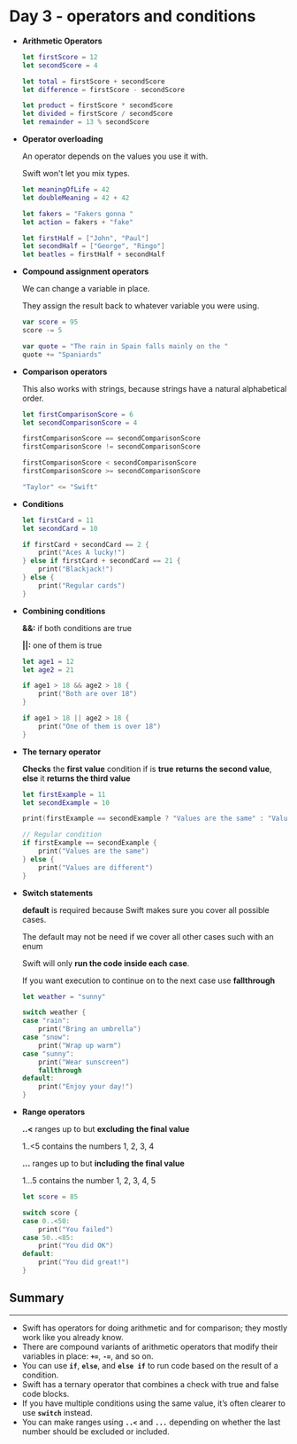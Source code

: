 # Day 3 - operators and conditions

- **Arithmetic Operators**

    ```swift
    let firstScore = 12
    let secondScore = 4

    let total = firstScore + secondScore
    let difference = firstScore - secondScore

    let product = firstScore * secondScore
    let divided = firstScore / secondScore
    let remainder = 13 % secondScore
    ```

- **Operator overloading**

    An operator depends on the values you use it with.

    Swift won't let you mix types.

    ```swift
    let meaningOfLife = 42
    let doubleMeaning = 42 + 42

    let fakers = "Fakers gonna "
    let action = fakers + "fake"

    let firstHalf = ["John", "Paul"]
    let secondHalf = ["George", "Ringo"]
    let beatles = firstHalf + secondHalf
    ```

- **Compound assignment operators**

    We can change a variable in place.

    They assign the result back to whatever variable you were using.

    ```swift
    var score = 95
    score -= 5

    var quote = "The rain in Spain falls mainly on the "
    quote += "Spaniards"
    ```

- **Comparison operators**

    This also works with strings, because strings have a natural alphabetical order.

    ```swift
    let firstComparisonScore = 6
    let secondComparisonScore = 4

    firstComparisonScore == secondComparisonScore
    firstComparisonScore != secondComparisonScore

    firstComparisonScore < secondComparisonScore
    firstComparisonScore >= secondComparisonScore

    "Taylor" <= "Swift"
    ```

- **Conditions**

    ```swift
    let firstCard = 11
    let secondCard = 10

    if firstCard + secondCard == 2 {
        print("Aces A lucky!")
    } else if firstCard + secondCard == 21 {
        print("Blackjack!")
    } else {
        print("Regular cards")
    }
    ```

- **Combining conditions**

    **&&:** if both conditions are true

    **||:** one of them is true

    ```swift
    let age1 = 12
    let age2 = 21

    if age1 > 18 && age2 > 18 {
        print("Both are over 18")
    }

    if age1 > 18 || age2 > 18 {
        print("One of them is over 18")
    }
    ```

- **The ternary operator**

    **Checks** the **first value** condition if is **true** **returns the second value**, **else** it **returns the third value**

    ```swift
    let firstExample = 11
    let secondExample = 10

    print(firstExample == secondExample ? "Values are the same" : "Values are different")

    // Regular condition
    if firstExample == secondExample {
        print("Values are the same")
    } else {
        print("Values are different")
    }
    ```

- **Switch statements**

    **default** is required because Swift makes sure you cover all possible cases.

    The default may not be need if we cover all other cases such with an enum

    Swift will only **run the code inside each case**.

    If you want execution to continue on to the next case use **fallthrough**

    ```swift
    let weather = "sunny"

    switch weather {
    case "rain":
        print("Bring an umbrella") 
    case "snow":
        print("Wrap up warm")
    case "sunny":
        print("Wear sunscreen")
        fallthrough
    default:
        print("Enjoy your day!") 
    }
    ```

- **Range operators**

    **..<** ranges up to but **excluding** **the final value**

    1..<5 contains the numbers 1, 2, 3, 4

    **...** ranges up to but **including the final value**

    1...5 contains the number 1, 2, 3, 4, 5

    ```swift
    let score = 85

    switch score {
    case 0..<50:
        print("You failed")
    case 50..<85:
        print("You did OK")
    default:
        print("You did great!") 
    }
    ```

## Summary

---

- Swift has operators for doing arithmetic and for comparison; they mostly work like you already know.
- There are compound variants of arithmetic operators that modify their variables in place: **`+=`**, **`-=`**, and so on.
- You can use **`if`**, **`else`**, and **`else if`** to run code based on the result of a condition.
- Swift has a ternary operator that combines a check with true and false code blocks.
- If you have multiple conditions using the same value, it’s often clearer to use **`switch`** instead.
- You can make ranges using **`..<`** and **`...`** depending on whether the last number should be excluded or included.